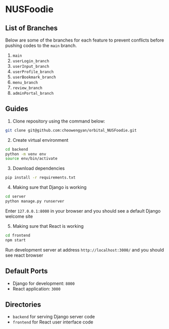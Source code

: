 # NUSFoodie

## List of Branches
  Below are some of the branches for each feature to prevent conflicts before pushing codes to the `main` branch. 
1. `main`
2. `userLogin_branch`
3. `userInput_branch`
4. `userProfile_branch`
5. `userBookmark_branch`
6. `menu_branch`
7. `review_branch`
8. `adminPortal_branch`

## Guides
1. Clone repository using the command below: 
```bash
git clone git@github.com:choowengyan/orbital_NUSFoodie.git
```

2. Create virtual environment 
```bash
cd backend
python -m venv env
source env/bin/activate
```

3. Download dependencies 
```bash
pip install -r requirements.txt
```

4. Making sure that Django is working
```bash
cd server
python manage.py runserver
```
Enter `127.0.0.1:8000` in your browser and you should see a default Django welcome site


5. Making sure that React is working
```bash
cd frontend
npm start
```
Run development server at address `http://localhost:3000/` and you should see react browser

## Default Ports
- Django for development: `8000`
- React application: `3000`

## Directories
- `backend` for serving Django server code
- `frontend` for React user interface code
